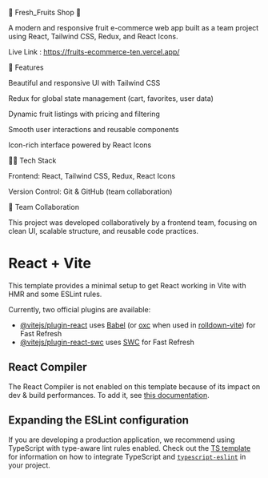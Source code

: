 🥭 Fresh_Fruits Shop 🍓

A modern and responsive fruit e-commerce web app built as a team project using React, Tailwind CSS, Redux, and React Icons.

Live Link : https://fruits-ecommerce-ten.vercel.app/

🚀 Features

Beautiful and responsive UI with Tailwind CSS

Redux for global state management (cart, favorites, user data)

Dynamic fruit listings with pricing and filtering

Smooth user interactions and reusable components

Icon-rich interface powered by React Icons

🧑‍💻 Tech Stack

Frontend: React, Tailwind CSS, Redux, React Icons

Version Control: Git & GitHub (team collaboration)

🤝 Team Collaboration

This project was developed collaboratively by a frontend team, focusing on clean UI, scalable structure, and reusable code practices.



# React + Vite

This template provides a minimal setup to get React working in Vite with HMR and some ESLint rules.

Currently, two official plugins are available:

- [@vitejs/plugin-react](https://github.com/vitejs/vite-plugin-react/blob/main/packages/plugin-react) uses [Babel](https://babeljs.io/) (or [oxc](https://oxc.rs) when used in [rolldown-vite](https://vite.dev/guide/rolldown)) for Fast Refresh
- [@vitejs/plugin-react-swc](https://github.com/vitejs/vite-plugin-react/blob/main/packages/plugin-react-swc) uses [SWC](https://swc.rs/) for Fast Refresh

## React Compiler

The React Compiler is not enabled on this template because of its impact on dev & build performances. To add it, see [this documentation](https://react.dev/learn/react-compiler/installation).

## Expanding the ESLint configuration

If you are developing a production application, we recommend using TypeScript with type-aware lint rules enabled. Check out the [TS template](https://github.com/vitejs/vite/tree/main/packages/create-vite/template-react-ts) for information on how to integrate TypeScript and [`typescript-eslint`](https://typescript-eslint.io) in your project.
